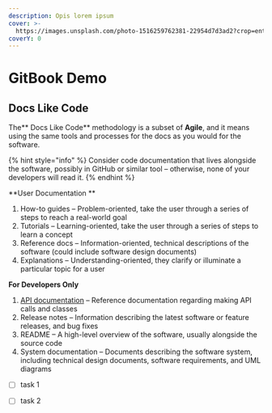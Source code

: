 ```yaml
---
description: Opis lorem ipsum
cover: >-
  https://images.unsplash.com/photo-1516259762381-22954d7d3ad2?crop=entropy&cs=srgb&fm=jpg&ixid=MnwxOTcwMjR8MHwxfHNlYXJjaHwxfHxjb2RlfGVufDB8fHx8MTYzNDU0Mjk1NA&ixlib=rb-1.2.1&q=85
coverY: 0
---
```


# GitBook Demo

## Docs Like Code

The** Docs Like Code** methodology is a subset of **Agile**, and it means using the same tools and processes for the docs as you would for the software.

{% hint style="info" %}
Consider code documentation that lives alongside the software, possibly in GitHub or similar tool – otherwise, none of your developers will read it.
{% endhint %}

**User Documentation **

1. How-to guides – Problem-oriented, take the user through a series of steps to reach a real-world goal&#x20;
2. Tutorials – Learning-oriented, take the user through a series of steps to learn a concept&#x20;
3. Reference docs – Information-oriented, technical descriptions of the software (could include software design documents)&#x20;
4. Explanations – Understanding-oriented, they clarify or illuminate a particular topic for a user

**For Developers Only**

1. [API documentation](readme/api-demo.md) – Reference documentation regarding making API calls and classes&#x20;
2. Release notes – Information describing the latest software or feature releases, and bug fixes&#x20;
3. README – A high-level overview of the software, usually alongside the source code&#x20;
4. System documentation – Documents describing the software system, including technical design documents, software requirements, and UML diagrams

* [ ] task 1
* [ ] task 2&#x20;

